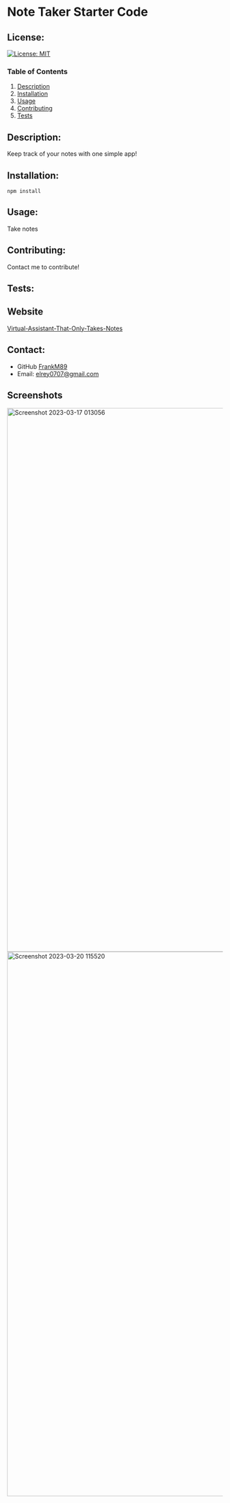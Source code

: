 # Note Taker Starter Code

  ## License:
  [![License: MIT](https://img.shields.io/badge/License-MIT-yellow.svg)](https://opensource.org/licenses/MIT)
  
  ### Table of Contents
  1. [Description](#description)
  2. [Installation](#installation)
  3. [Usage](#usage)
  4. [Contributing](#contributing)
  5. [Tests](#tests)


  ## Description:
  Keep track of your notes with one simple app!
  
  ## Installation:
   ``npm install``
  
  ## Usage:
  Take notes
  
  ## Contributing:
  Contact me to contribute!
  
  ## Tests:
  
  ## Website
  <a href="https://fm-note-taker.herokuapp.com/">Virtual-Assistant-That-Only-Takes-Notes</a>
  
  ## Contact:
  - GitHub [FrankM89](https://github.com/FrankM89)
  - Email: [elrey0707@gmail.com](mailto:elrey0707@gmail.com)
  
  ## Screenshots
  <img width="1267" alt="Screenshot 2023-03-17 013056" src="https://user-images.githubusercontent.com/114839168/226440091-28048647-3afd-48d3-9df2-70413fb9d9fd.png">
<img width="1269" alt="Screenshot 2023-03-20 115520" src="https://user-images.githubusercontent.com/114839168/226440148-e8eb2594-cd5c-4885-a17d-663120e7a73a.png">
